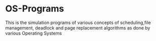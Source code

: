 # OS-Programs
This is the simulation programs of various concepts of scheduling,file management, deadlock and page replacement algorithms as done by various Operating Systems
